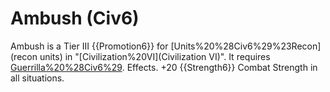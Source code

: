 # Ambush (Civ6)

Ambush is a Tier III {{Promotion6}} for [Units%20%28Civ6%29%23Recon](recon units) in "[Civilization%20VI](Civilization VI)". It requires [Guerrilla%20%28Civ6%29](Guerrilla).
Effects.
+20 {{Strength6}} Combat Strength in all situations.